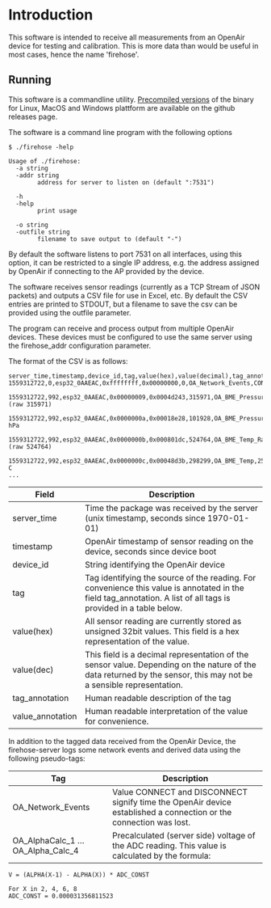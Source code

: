 # Introduction

This software is intended to receive all measurements from an OpenAir
device for testing and calibration. This is more data than would be
useful in most cases, hence the name 'firehose'.


## Running

This software is a commandline utility. [Precompiled versions](https://github.com/OpenAirCgn/firehose-server/releases) of the
binary for Linux, MacOS and Windows plattform are available on the
github releases page.

The software is a command line program with the following options

````
$ ./firehose -help

Usage of ./firehose:
  -a string
  -addr string
        address for server to listen on (default ":7531")

  -h    
  -help
        print usage

  -o string
  -outfile string
        filename to save output to (default "-")

````

By default the software listens to port 7531 on all interfaces, using
this option, it can be restricted to a single IP address, e.g. the
address assigned by OpenAir if connecting to the AP provided by the
device.

The software receives sensor readings (currently as a TCP Stream of JSON
packets) and outputs a CSV file for use in Excel, etc. By default the
CSV entries are printed to STDOUT, but a filename to save the csv can be
provided using the outfile parameter.

The program can receive and process output from multiple OpenAir
devices. These devices must be configured to use the same server using
the firehose_addr configuration parameter.

The format of the CSV is as follows:

````
server_time,timestamp,device_id,tag,value(hex),value(decimal),tag_annotation,value_annotation
1559312722,0,esp32_0AAEAC,0xffffffff,0x00000000,0,OA_Network_Events,CONNECT                                                                                                                                        
1559312722,992,esp32_0AAEAC,0x00000009,0x0004d243,315971,OA_BME_Pressure_Raw,(raw 315971)                                                                                                                          
1559312722,992,esp32_0AAEAC,0x0000000a,0x00018e28,101928,OA_BME_Pressure,1019.28 hPa                                                                                                                               
1559312722,992,esp32_0AAEAC,0x0000000b,0x000801dc,524764,OA_BME_Temp_Raw,(raw 524764)                                                                                                                              
1559312722,992,esp32_0AAEAC,0x0000000c,0x00048d3b,298299,OA_BME_Temp,25.15 C
...
````


Field | Description
------|------------
server_time | Time the package was received by the server (unix timestamp, seconds since 1970-01-01)
timestamp | OpenAir timestamp of sensor reading on the device, seconds since device boot
device_id | String identifying the OpenAir device
tag | Tag identifying the source of the reading. For convenience this value is annotated in the field tag_annotation. A list of all tags is provided in a table below.
value(hex) | All sensor reading are currently stored as unsigned 32bit values. This field is a hex representation of the value.
value(dec) | This field is a decimal representation of the sensor value. Depending on the nature of the data returned by the sensor, this may not be a sensible representation.
tag_annotation | Human readable description of the tag
value_annotation | Human readable interpretation of the value for convenience.


In addition to the tagged data received from the OpenAir Device, the firehose-server logs some network events and derived data using the following pseudo-tags:

Tag | Description
----|------------
OA_Network_Events | Value CONNECT and DISCONNECT signify time the OpenAir device established a connection or the connection was lost.
OA_AlphaCalc_1 … OA_Alpha_Calc_4 | Precalculated (server side) voltage of the ADC reading. This value is calculated by the formula:

````
V = (ALPHA(X-1) - ALPHA(X)) * ADC_CONST

For X in 2, 4, 6, 8
ADC_CONST = 0.000031356811523
````
